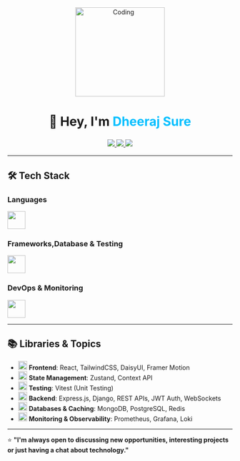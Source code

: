 <!-- Banner / Greeting -->
<div align="center">
  <img src="https://media.giphy.com/media/your-coding-gif.gif" width="200" alt="Coding"/>
  <h1>👋 Hey, I'm <span style="color:#00BFFF">Dheeraj Sure</span></h1>
  <h3>
    <a href="mailto:dheerajsure595@gmail.com">
      <img src="https://img.shields.io/badge/Email-D14836?style=for-the-badge&logo=gmail&logoColor=white" />
    </a>
    <a href="https://www.linkedin.com/in/dheeraj-sure/" target="_blank">
      <img src="https://img.shields.io/badge/LinkedIn-0077b5?style=for-the-badge&logo=linkedin&logoColor=white" />
    </a>
    <a href="https://dheeraj-web-dev.github.io/portfolio/" target="_blank">
      <img src="https://img.shields.io/badge/Portfolio-000000?style=for-the-badge&logo=vercel&logoColor=white" />
    </a>
  </h3>
</div>

---

## 🛠️ Tech Stack

 ### **Languages**
<p align="left">
  <img src="https://skillicons.dev/icons?i=js,ts,go,python" height="40"/>
</p>

### **Frameworks,Database & Testing**
<p align="left">
  <img src="https://skillicons.dev/icons?i=nodejs,express,django,react,html,css,tailwind,mongodb,postgres,redis,vitest,,framer,daisyui" height="40"/>
</p>

### **DevOps & Monitoring**
<p align="left">
  <img src="https://skillicons.dev/icons?i=git,github,docker,prometheus,grafana,loki" height="40"/>
</p>

---

## 📚 Libraries & Topics
- <img src="https://skillicons.dev/icons?i=react" height="20"/> **Frontend**: React, TailwindCSS, DaisyUI, Framer Motion  
- <img src="https://skillicons.dev/icons?i=daisyui" height="20"/> **State Management**: Zustand, Context API  
- <img src="https://skillicons.dev/icons?i=vitest" height="20"/> **Testing**: Vitest (Unit Testing)  
- <img src="https://skillicons.dev/icons?i=nodejs" height="20"/> **Backend**: Express.js, Django, REST APIs, JWT Auth, WebSockets  
- <img src="https://skillicons.dev/icons?i=postgres" height="20"/> **Databases & Caching**: MongoDB, PostgreSQL, Redis  
- <img src="https://skillicons.dev/icons?i=grafana" height="20"/> **Monitoring & Observability**: Prometheus, Grafana, Loki

---

⭐ **"I'm always open to discussing new opportunities, interesting projects or just having a chat about technology."**
